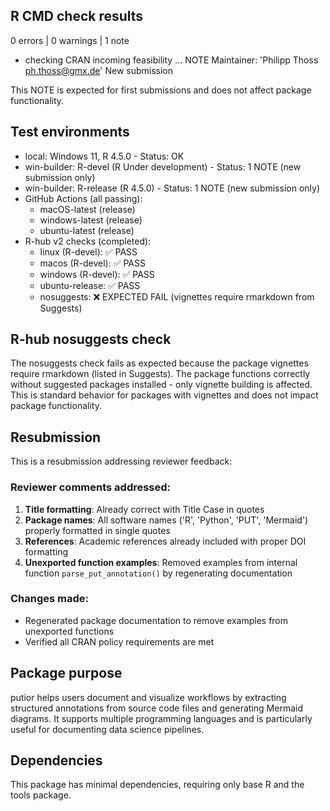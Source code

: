 ## R CMD check results

0 errors | 0 warnings | 1 note

* checking CRAN incoming feasibility ... NOTE
  Maintainer: 'Philipp Thoss <ph.thoss@gmx.de>'
  New submission

This NOTE is expected for first submissions and does not affect package functionality.

## Test environments

* local: Windows 11, R 4.5.0 - Status: OK
* win-builder: R-devel (R Under development) - Status: 1 NOTE (new submission only)
* win-builder: R-release (R 4.5.0) - Status: 1 NOTE (new submission only)  
* GitHub Actions (all passing): 
  - macOS-latest (release)
  - windows-latest (release)  
  - ubuntu-latest (release)
* R-hub v2 checks (completed):
  - linux (R-devel): ✅ PASS
  - macos (R-devel): ✅ PASS  
  - windows (R-devel): ✅ PASS
  - ubuntu-release: ✅ PASS
  - nosuggests: ❌ EXPECTED FAIL (vignettes require rmarkdown from Suggests)

## R-hub nosuggests check

The nosuggests check fails as expected because the package vignettes require rmarkdown (listed in Suggests). The package functions correctly without suggested packages installed - only vignette building is affected. This is standard behavior for packages with vignettes and does not impact package functionality.

## Resubmission

This is a resubmission addressing reviewer feedback:

### Reviewer comments addressed:

1. **Title formatting**: Already correct with Title Case in quotes
2. **Package names**: All software names ('R', 'Python', 'PUT', 'Mermaid') properly formatted in single quotes
3. **References**: Academic references already included with proper DOI formatting
4. **Unexported function examples**: Removed examples from internal function `parse_put_annotation()` by regenerating documentation

### Changes made:
- Regenerated package documentation to remove examples from unexported functions
- Verified all CRAN policy requirements are met

## Package purpose

putior helps users document and visualize workflows by extracting structured annotations from source code files and generating Mermaid diagrams. It supports multiple programming languages and is particularly useful for documenting data science pipelines.

## Dependencies

This package has minimal dependencies, requiring only base R and the tools package.